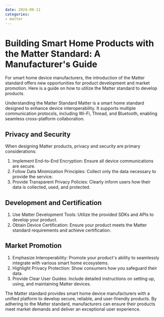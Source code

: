 ```yaml
---
date: 2024-09-11
categories:
- matter
---
```


# Building Smart Home Products with the Matter Standard: A Manufacturer's Guide



For smart home device manufacturers, the introduction of the Matter standard offers new opportunities for product development and market promotion. Here is a guide on how to utilize the Matter standard to develop products.
<!-- more -->
Understanding the Matter Standard Matter is a smart home standard designed to enhance device interoperability. It supports multiple communication protocols, including Wi-Fi, Thread, and Bluetooth, enabling seamless cross-platform collaboration.

## Privacy and Security
When designing Matter products, privacy and security are primary considerations:

1. Implement End-to-End Encryption: Ensure all device communications are secure.
2. Follow Data Minimization Principles: Collect only the data necessary to provide the service.
3. Provide Transparent Privacy Policies: Clearly inform users how their data is collected, used, and protected.

## Development and Certification

1. Use Matter Development Tools: Utilize the provided SDKs and APIs to develop your product.
2. Obtain Device Certification: Ensure your product meets the Matter standard requirements and achieve certification.

## Market Promotion

1. Emphasize Interoperability: Promote your product's ability to seamlessly integrate with various smart home ecosystems.
2. Highlight Privacy Protection: Show consumers how you safeguard their data.
3. Provide Clear User Guides: Include detailed instructions on setting up, using, and maintaining Matter devices.

The Matter standard provides smart home device manufacturers with a unified platform to develop secure, reliable, and user-friendly products. By adhering to the Matter standard, manufacturers can ensure their products meet market demands and deliver an exceptional user experience.
